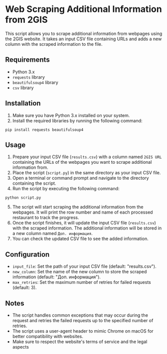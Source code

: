 # Web Scraping Additional Information from 2GIS

This script allows you to scrape additional information from webpages using the 2GIS website. It takes an input CSV file containing URLs and adds a new column with the scraped information to the file.

## Requirements

- Python 3.x
- `requests` library
- `beautifulsoup4` library
- `csv` library

## Installation

1. Make sure you have Python 3.x installed on your system.
2. Install the required libraries by running the following command:

`pip install requests beautifulsoup4`


## Usage

1. Prepare your input CSV file (`results.csv`) with a column named `2GIS URL` containing the URLs of the webpages you want to scrape additional information from.
2. Place the script (`script.py`) in the same directory as your input CSV file.
3. Open a terminal or command prompt and navigate to the directory containing the script.
4. Run the script by executing the following command:

`python script.py`


5. The script will start scraping the additional information from the webpages. It will print the row number and name of each processed restaurant to track the progress.
6. Once the script finishes, it will update the input CSV file (`results.csv`) with the scraped information. The additional information will be stored in a new column named `Доп. информация`.
7. You can check the updated CSV file to see the added information.

## Configuration

- `input_file`: Set the path of your input CSV file (default: "results.csv").
- `new_column`: Set the name of the new column to store the scraped information (default: "Доп. информация").
- `max_retries`: Set the maximum number of retries for failed requests (default: 3).

## Notes

- The script handles common exceptions that may occur during the request and retries the failed requests up to the specified number of retries.
- The script uses a user-agent header to mimic Chrome on macOS for better compatibility with websites.
- Make sure to respect the website's terms of service and the legal aspects
